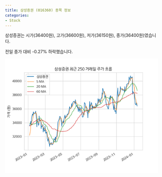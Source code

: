 ```yaml
---
title: 삼성증권 (016360) 종목 정보
categories:
- Stock
---
```


삼성증권는 시가(36400원), 고가(36600원), 저가(36150원), 종가(36400원)였습니다.

전일 종가 대비 -0.27% 하락했습니다.

<!-- more -->

![016360](/assets/stock_images/016360.png)